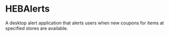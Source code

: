 # HEBAlerts
A desktop alert application that alerts users when new coupons for items at specified stores are available.
